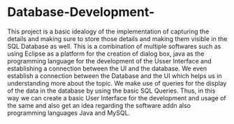 # Database-Development-

This project is a basic idealogy of the implementation of capturing the details and making sure to store those details and making them visible in the SQL Database as well. This is a combination of multiple softwares such as using Eclipse as a platform for the creation of dialog box, java as the programming language for the development of the Usser Interface and establishing a connection between the UI and the database. We even establish a connection between the Database and the UI which helps us in understanding more about the topic. We make use of queries for the display of the data in the database by using the basic SQL Queries. Thus, in this way we can create a basic User Interface for the development and usage of the same and also get an idea regarding the software addn also programming languages Java and MySQL.
